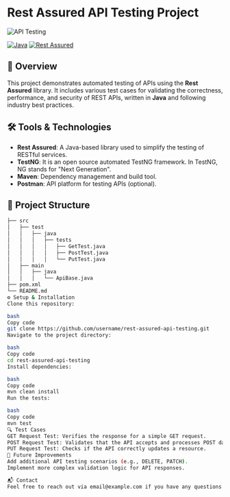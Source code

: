 # Rest Assured API Testing Project

![API Testing](https://media.licdn.com/dms/image/D4D12AQH1GCJbqMykGw/article-cover_image-shrink_600_2000/0/1691676585590?e=2147483647&v=beta&t=97tvVyzZ7IaiL8AblLtGLGdILY6o3SHMMdLYcal9g40)

[![Java](https://img.shields.io/badge/Language-Java-blue.svg)](https://www.java.com/)
[![Rest Assured](https://img.shields.io/badge/Framework-Rest%20Assured-orange.svg)](https://rest-assured.io/)

## 🚀 Overview

This project demonstrates automated testing of APIs using the **Rest Assured** library. It includes various test cases for validating the correctness, performance, and security of REST APIs, written in **Java** and following industry best practices.

## 🛠️ Tools & Technologies

- **Rest Assured**: A Java-based library used to simplify the testing of RESTful services.
- **TestNG**: It is an open source automated TestNG framework. In TestNG, NG stands for "Next Generation".
- **Maven**: Dependency management and build tool.
- **Postman**: API platform for testing APIs (optional).
  
## 📂 Project Structure

```bash
├── src
│   ├── test
│   │   ├── java
│   │   │   ├── tests
│   │   │   │   ├── GetTest.java
│   │   │   │   ├── PostTest.java
│   │   │   │   └── PutTest.java
│   ├── main
│   │   ├── java
│   │   │   └── ApiBase.java
├── pom.xml
└── README.md
⚙️ Setup & Installation
Clone this repository:

bash
Copy code
git clone https://github.com/username/rest-assured-api-testing.git
Navigate to the project directory:

bash
Copy code
cd rest-assured-api-testing
Install dependencies:

bash
Copy code
mvn clean install
Run the tests:

bash
Copy code
mvn test
🔍 Test Cases
GET Request Test: Verifies the response for a simple GET request.
POST Request Test: Validates that the API accepts and processes POST data.
PUT Request Test: Checks if the API correctly updates a resource.
🚧 Future Improvements
Add additional API testing scenarios (e.g., DELETE, PATCH).
Implement more complex validation logic for API responses.

📬 Contact
Feel free to reach out via email@example.com if you have any questions or suggestions!
